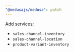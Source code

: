 ```yaml
---
"@medusajs/medusa": patch
---
```


Add services: 
- `sales-channel-inventory`
- `sales-channel-location`
- `product-variant-inventory`
